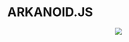 # ARKANOID.JS

<p align="center">
    <img src="https://github.com/user-attachments/assets/8949e71c-8c5b-4ec4-8b2b-d8bdfa30941a" />
</p>
